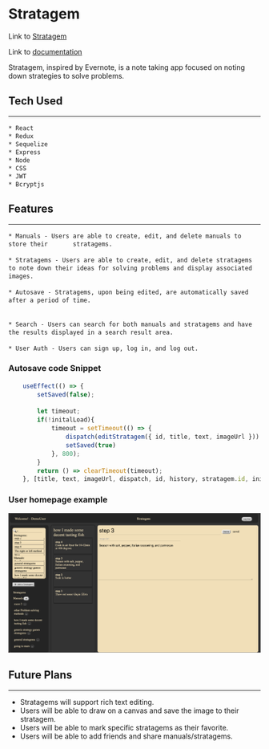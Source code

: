 # Stratagem

Link to [Stratagem](https://stratagem.herokuapp.com)

Link to [documentation](https://github.com/EEichen/stratagem/wiki)

Stratagem, inspired by Evernote, is a note taking app focused on noting down strategies
 to solve problems.

## Tech Used
---
    * React
    * Redux
    * Sequelize
    * Express
    * Node
    * CSS
    * JWT
    * Bcryptjs

## Features
---
    * Manuals - Users are able to create, edit, and delete manuals to store their       stratagems.

    * Stratagems - Users are able to create, edit, and delete stratagems to note down their ideas for solving problems and display associated images.

    * Autosave - Stratagems, upon being edited, are automatically saved after a period of time.


    * Search - Users can search for both manuals and stratagems and have the results displayed in a search result area.

    * User Auth - Users can sign up, log in, and log out.

### Autosave code Snippet
```js
    useEffect(() => {
        setSaved(false);

        let timeout;
        if(!initalLoad){
            timeout = setTimeout(() => {
                dispatch(editStratagem({ id, title, text, imageUrl }))
                setSaved(true)   
            }, 800);
        }
        return () => clearTimeout(timeout);
    }, [title, text, imageUrl, dispatch, id, history, stratagem.id, initalLoad])
```

### User homepage example
![Homepage](https://github.com/EEichen/stratagem/blob/main/images/Stratagem.png?raw=true)

## Future Plans
---
* Stratagems will support rich text editing.
* Users will be able to draw on a canvas and save the image to their stratagem.
* Users will be able to mark specific stratagems as their favorite.
* Users will be able to add friends and share manuals/stratagems.



